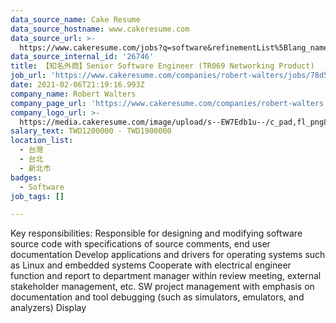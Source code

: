 ```yaml
---
data_source_name: Cake Resume
data_source_hostname: www.cakeresume.com
data_source_url: >-
  https://www.cakeresume.com/jobs?q=software&refinementList%5Blang_name%5D%5B0%5D=English&refinementList%5Bsalary_type%5D=per_year&range%5Bsalary_range%5D%5Bmin%5D=1000000&page=2
data_source_internal_id: '26746'
title: 【知名外商】Senior Software Engineer (TR069 Networking Product)
job_url: 'https://www.cakeresume.com/companies/robert-walters/jobs/78d545'
date: 2021-02-06T21:19:16.993Z
company_name: Robert Walters
company_page_url: 'https://www.cakeresume.com/companies/robert-walters'
company_logo_url: >-
  https://media.cakeresume.com/image/upload/s--EW7Edb1u--/c_pad,fl_png8,h_200,w_200/v1600053194/xc6aglyvacjd8nwbof70.png
salary_text: TWD1200000 - TWD1900000
location_list:
  - 台灣
  - 台北
  - 新北市
badges:
  - Software
job_tags: []

---
```


Key responsibilities: Responsible for designing and modifying software source code with specifications of source comments, end user documentation Develop applications and drivers for operating systems such as Linux and embedded systems Cooperate with electrical engineer function and report to department manager within review meeting, external stakeholder management, etc. SW project management with emphasis on documentation and tool debugging (such as simulators, emulators, and analyzers) Display